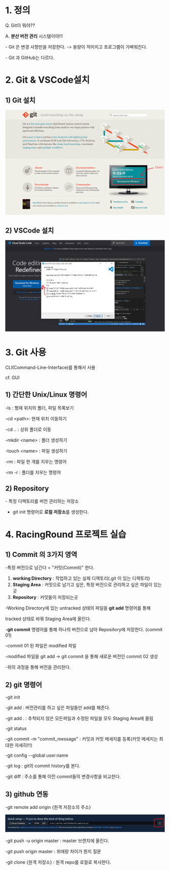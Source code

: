 # 1. 정의

Q. Git이 뭐야??

A. **분산 버전 관리** 시스템이야!!!

\- Git 은 변경 사항만을 저장한다. -> 용량이 적어지고 프로그램이 가벼워진다.

\- Git 과 GitHub는 다르다.



# 2. Git & VSCode설치

## 1) Git 설치

![git 설치_1](Git%20%EC%A0%95%EB%A6%AC.assets/git%20%EC%84%A4%EC%B9%98_1.PNG)



## 2) VSCode 설치

![vscode 설치](Git%20%EC%A0%95%EB%A6%AC.assets/vscode%20%EC%84%A4%EC%B9%98.PNG)



# 3. Git 사용

CLI(Command-Line-Interface)를 통해서 사용

cf. GUI

## 1) 간단한 Unix/Linux 명령어

-ls : 형재 위치의 폴더, 파일 목록보기

-cd \<path>: 현재 위치 이동하기

-cd .. : 상위 폴더로 이동

-mkdir \<name> : 폴더 생성하기

-touch \<name> : 파일 생성하기

-rm : 파일 한 개를 지우는 명령어

-rm -r : 폴더를 지우는 명령어



## 2) Repository

\- 특정 디렉토리를 버전 관리하는 저장소

- git init 명령어로 **로컬 저장소**를 생성한다.



# 4. RacingRound 프로젝트 실습

## 1) Commit 의 3가지 영역



-특정 버전으로 남긴다 = "커밋(Commit)" 한다.

1. **working Directory** : 작업하고 있는 실제 디렉토리(.git 이 있는 디렉토리)
2. **Staging Area** : 커밋으로 남기고 싶은, 특정 버전으로 관리하고 싶은 파일이 있는곳
3. **Repository** : 커밋들이 저장되는곳



-Working Directory에 있는 untracked 상태의 파일을 **git add** 명령어를 통해 

 tracked 상태로 바꿔 Staging Area에 올린다.

-**git commit** 명령어를 통해 하나의 버전으로 남아 Repository에 저장한다. (commit 01)

-commit 01 된 파일은 modified 파일

-modified 파일을 git add -> git commit 을 통해 새로운 버전인 commit 02 생성

-위의 과정을 통해 버전을 관리한다.



## 2) git 명령어

-git init

-git add : 버전관리를 하고 싶은 파일들만 add를 해준다.

-git add . : 추척되지 않은 모든파일과 수정된 파일을 모두 Staging Area에 올림

-git status

-git commit -m "commit_message" : 커밋과 커밋 메세지를 등록(커밋 메세지는 최대한 자세히!!!)

-git config --global user.name

-git log : git의 commit history를 본다.

-git diff : 주소를 통해 이전 commit들의 변경사항을 비교한다.



## 3) github 연동

-git remote add origin {원격 저장소의 주소} 

![git 원격 저장소 주소](Images/Git%20%EC%A0%95%EB%A6%AC/git%20%EC%9B%90%EA%B2%A9%20%EC%A0%80%EC%9E%A5%EC%86%8C%20%EC%A3%BC%EC%86%8C.png)

-git push -u origin master : master 브랜치에 올린다.

-git push origin master : 위에랑 차이가 뭔지 질문

-git clone {원격 저장소} : 원격 repo를 로컬로 복사한다.



